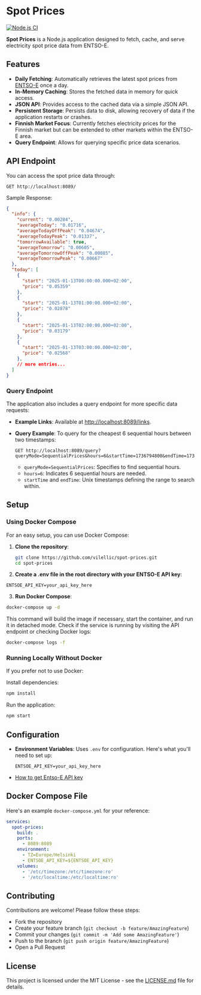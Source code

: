# Spot Prices

[![Node.js CI](https://github.com/vilellic/spot-prices/actions/workflows/node.js.yml/badge.svg)](https://github.com/vilellic/spot-prices/actions/workflows/node.js.yml)

**Spot Prices** is a Node.js application designed to fetch, cache, and serve electricity spot price data from ENTSO-E.

## Features

- **Daily Fetching**: Automatically retrieves the latest spot prices from [ENTSO-E](https://transparency.entsoe.eu/) once a day.
- **In-Memory Caching**: Stores the fetched data in memory for quick access.
- **JSON API**: Provides access to the cached data via a simple JSON API.
- **Persistent Storage**: Persists data to disk, allowing recovery of data if the application restarts or crashes.
- **Finnish Market Focus**: Currently fetches electricity prices for the Finnish market but can be extended to other markets within the ENTSO-E area.
- **Query Endpoint**: Allows for querying specific price data scenarios.

## API Endpoint

You can access the spot price data through:

```http
GET http://localhost:8089/
```

Sample Response:
```json
{
  "info": {
    "current": "0.00284",
    "averageToday": "0.01716",
    "averageTodayOffPeak": "0.04674",
    "averageTodayPeak": "0.01337",
    "tomorrowAvailable": true,
    "averageTomorrow": "0.00605",
    "averageTomorrowOffPeak": "0.00085",
    "averageTomorrowPeak": "0.00667"
  },
  "today": [
    {
      "start": "2025-01-13T00:00:00.000+02:00",
      "price": "0.05359"
    },
    {
      "start": "2025-01-13T01:00:00.000+02:00",
      "price": "0.02878"
    },
    {
      "start": "2025-01-13T02:00:00.000+02:00",
      "price": "0.03179"
    },
    {
      "start": "2025-01-13T03:00:00.000+02:00",
      "price": "0.02568"
    },
    // more entries...
  ]
}
```

### Query Endpoint

The application also includes a query endpoint for more specific data requests:

- **Example Links**: Available at [http://localhost:8089/links](http://localhost:8089/links).
- **Query Example**: To query for the cheapest 6 sequential hours between two timestamps:

  ```http
  GET http://localhost:8089/query?queryMode=SequentialPrices&hours=6&startTime=1736794800&endTime=1736881200
  ```
    - `queryMode=SequentialPrices`: Specifies to find sequential hours.
    - `hours=6`: Indicates 6 sequential hours are needed.
    - `startTime` and `endTime`: Unix timestamps defining the range to search within.

## Setup

### Using Docker Compose

For an easy setup, you can use Docker Compose:

1. **Clone the repository**:
   ```bash
   git clone https://github.com/vilellic/spot-prices.git
   cd spot-prices
   ```

2. **Create a .env file in the root directory with your ENTSO-E API key**:
```plaintext
ENTSOE_API_KEY=your_api_key_here
```
3. **Run Docker Compose**:
```bash
docker-compose up -d
```

This command will build the image if necessary, start the container, and run it in detached mode. 
Check if the service is running by visiting the API endpoint or checking Docker logs:
```bash
docker-compose logs -f
```

### Running Locally Without Docker
If you prefer not to use Docker:

Install dependencies:
```bash
npm install
```
Run the application:
```bash
npm start
```

## Configuration

- **Environment Variables**: Uses `.env` for configuration. Here's what you'll need to set up:

  ```plaintext
  ENTSOE_API_KEY=your_api_key_here
  ```
- [How to get Entso-E API key](https://uat-transparency.entsoe.eu/content/static_content/Static%20content/web%20api/how_to_get_security_token.html)

## Docker Compose File

Here's an example `docker-compose.yml` for your reference:

```yaml
services:
  spot-prices:
    build: .
    ports:
      - 8089:8089
    environment:
      - TZ=Europe/Helsinki
      - ENTSOE_API_KEY=${ENTSOE_API_KEY}
    volumes:
      - '/etc/timezone:/etc/timezone:ro'
      - '/etc/localtime:/etc/localtime:ro'
```

## Contributing

Contributions are welcome! Please follow these steps:

- Fork the repository
- Create your feature branch (`git checkout -b feature/AmazingFeature`)
- Commit your changes (`git commit -m 'Add some AmazingFeature'`)
- Push to the branch (`git push origin feature/AmazingFeature`)
- Open a Pull Request

## License

This project is licensed under the MIT License - see the [LICENSE.md](LICENSE.md) file for details.
